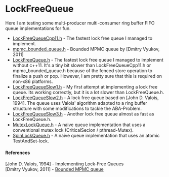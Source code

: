 LockFreeQueue
=============

Here I am testing some multi-producer multi-consumer ring buffer FIFO queue implementations for fun.

* [LockFreeQueueCpp11.h](LockFreeQueueCpp11.h) - The fastest lock free queue I managed to implement.
* [mpmc_bounded_queue.h](mpmc_bounded_queue.h) - Bounded MPMC queue by [Dmitry Vyukov, 2011]
* [LockFreeQueue.h](LockFreeQueue.h) - The fastest lock free queue I managed to implement without c++11. It's a tiny bit slower than LockFreeQueueCpp11.h or mpmc_bounded_queue.h because of the fenced store operation to finalize a push or pop. However, I am pretty sure that this is required on non-x86 platforms.
* [LockFreeQueueSlow1.h](LockFreeQueueSlow1.h) - My first attempt at implementing a lock free queue. Its working correctly, but it is a lot slower than LockFreeQueue.h.
* [LockFreeQueueSlow2.h](LockFreeQueueSlow2.h) - A lock free queue based on [John D. Valois, 1994]. The queue uses Valois' algorithm adapted to a ring buffer structure with some modifications to tackle the ABA-Problem.
* [LockFreeQueueSlow3.h](LockFreeQueueSlow3.h) - Another lock free queue almost as fast as LockFreeQueue.h.
* [MutexLockQueue.h](MutexLockQueue.h) - A naive queue implementation that uses a conventional mutex lock (CriticalSecion / pthread-Mutex).
* [SpinLockQueue.h](SpinLockQueue.h) - A naive queue implementation that uses an atomic TestAndSet-lock.

#### References

[John D. Valois, 1994] - Implementing Lock-Free Queues<br/>
[Dmitry Vyukov, 2011] - [Bounded MPMC queue](http://www.1024cores.net/home/lock-free-algorithms/queues/bounded-mpmc-queue)
